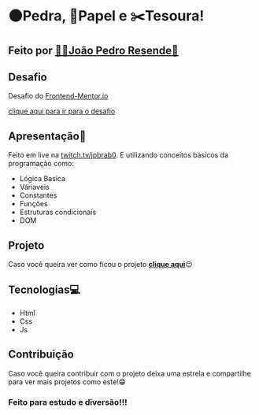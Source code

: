 #  🌑Pedra, 📄Papel e ✂️Tesoura!

## Feito por [👨‍💻João Pedro Resende🚀](https://jpres.dev)
## Desafio
Desafio do [Frontend-Mentor.io](https://www.frontendmentor.io/)

[clique aqui para ir para o desafio](https://www.frontendmentor.io/challenges/rock-paper-scissors-game-pTgwgvgH)
## Apresentação📄

Feito em live na [twitch.tv/jpbrab0](https://twitch.tv/jpbrab0). E utilizando conceitos basicos da programação como:

* Lógica Basica
* Váriaveis
* Constantes
* Funções
* Estruturas condicionais
* DOM

## Projeto
Caso você queira ver como ficou o projeto [**clique aqui**](https://jpbrab0.github.io/pedra-papel-tesoura/)😉

## Tecnologias💻
* Html
* Css
* Js

## Contribuição
Caso você queira contribuir com o projeto deixa uma estrela e compartilhe para ver mais projetos como este!😁

### **Feito para estudo e diversão!!!**
